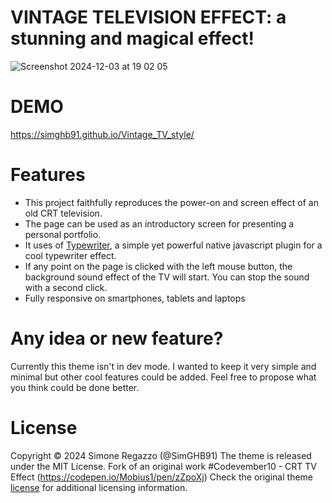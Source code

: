 # VINTAGE TELEVISION EFFECT: a stunning and magical effect!
![Screenshot 2024-12-03 at 19 02 05](https://raw.githubusercontent.com/SimGHB91/Vintage_TV_style/refs/heads/main/schermata-anteprima.png)

# DEMO
https://simghb91.github.io/Vintage_TV_style/

# Features
- This project faithfully reproduces the power-on and screen effect of an old CRT television.
- The page can be used as an introductory screen for presenting a personal portfolio.
- It uses of [Typewriter](https://safi.me.uk/typewriterjs/), a simple yet powerful native javascript plugin for a cool typewriter effect.
- If any point on the page is clicked with the left mouse button, the background sound effect of the TV will start. You can stop the sound with a second click.
- Fully responsive on smartphones, tablets and laptops

# Any idea or new feature?
Currently this theme isn't in dev mode. I wanted to keep it very simple and minimal but other cool features could be added. Feel free to propose what you think could be done better. 

# License
Copyright © 2024 Simone Regazzo (@SimGHB91)
The theme is released under the MIT License. 
Fork of an original work #Codevember10 - CRT TV Effect (https://codepen.io/Mobius1/pen/zZpoXj)
Check the original theme [license](https://github.com/SimGHB91/Vintage_TV_style/blob/4f116bac0f3b1f2889ab38b31931bc93a76f215f/LICENSE.txt) for additional licensing information.
